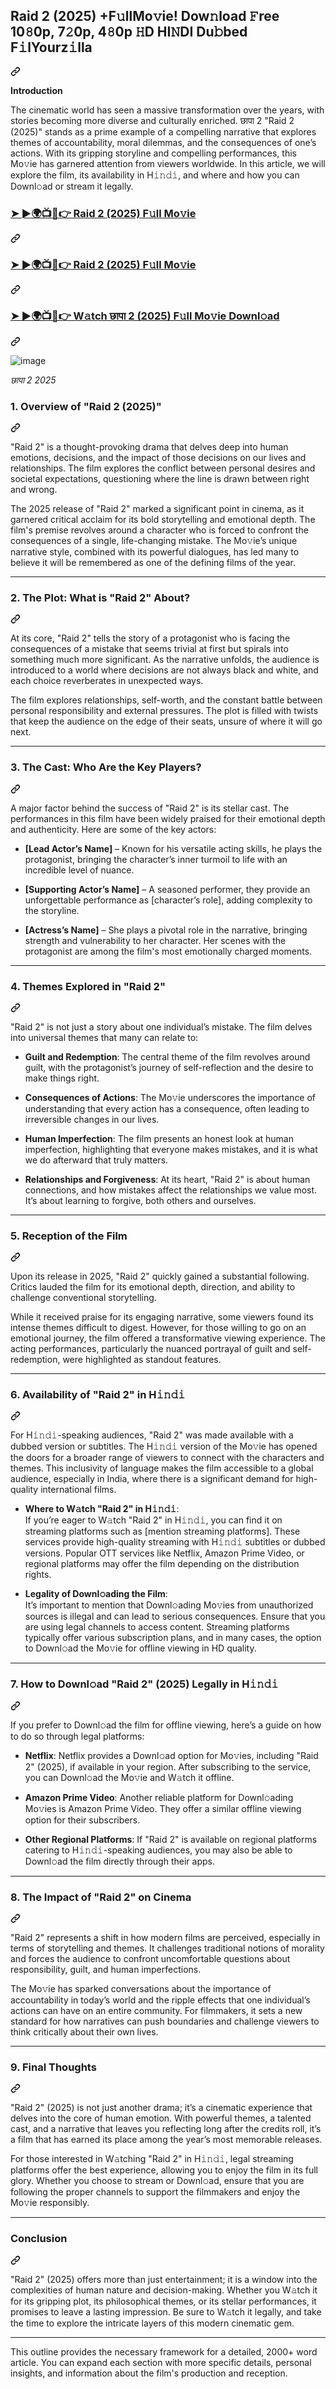 <article class="markdown-body entry-content container-lg f5" itemprop="text"><div class="markdown-heading" dir="auto"><h1 class="heading-element" dir="auto">Raid 2 (2025) +F𝚞llMo𝚟ie! Dow𝚗load 𝙵ree 10𝟾0p, 7𝟸0p, 4𝟾0p 𝙷D HI𝙽DI Du𝚋bed F𝚒lYourz𝚒lla</h1><a id="user-content-your-fault-2025-f𝚞llmo𝚟ie-dow𝚗load-𝙵ree-10𝟾0p-7𝟸0p-4𝟾0p-𝙷d-hi𝙽di-du𝚋bed-f𝚒lyourz𝚒lla" class="anchor" aria-label="Permalink: Raid 2 (2025) +F𝚞llMo𝚟ie! Dow𝚗load 𝙵ree 10𝟾0p, 7𝟸0p, 4𝟾0p 𝙷D HI𝙽DI Du𝚋bed F𝚒lYourz𝚒lla" href="#your-fault-2025-f𝚞llmo𝚟ie-dow𝚗load-𝙵ree-10𝟾0p-7𝟸0p-4𝟾0p-𝙷d-hi𝙽di-du𝚋bed-f𝚒lyourz𝚒lla"><svg class="octicon octicon-link" viewBox="0 0 16 16" version="1.1" width="16" height="16" aria-hidden="true"><path d="m7.775 3.275 1.25-1.25a3.5 3.5 0 1 1 4.95 4.95l-2.5 2.5a3.5 3.5 0 0 1-4.95 0 .751.751 0 0 1 .018-1.042.751.751 0 0 1 1.042-.018 1.998 1.998 0 0 0 2.83 0l2.5-2.5a2.002 2.002 0 0 0-2.83-2.83l-1.25 1.25a.751.751 0 0 1-1.042-.018.751.751 0 0 1-.018-1.042Zm-4.69 9.64a1.998 1.998 0 0 0 2.83 0l1.25-1.25a.751.751 0 0 1 1.042.018.751.751 0 0 1 .018 1.042l-1.25 1.25a3.5 3.5 0 1 1-4.95-4.95l2.5-2.5a3.5 3.5 0 0 1 4.95 0 .751.751 0 0 1-.018 1.042.751.751 0 0 1-1.042.018 1.998 1.998 0 0 0-2.83 0l-2.5 2.5a1.998 1.998 0 0 0 0 2.83Z"></path></svg></a></div>
<p dir="auto"><strong>Introduction</strong></p>
<p dir="auto">The cinematic world has seen a massive transformation over the years, with stories becoming more diverse and culturally enriched. छापा 2 "Raid 2 (2025)" stands as a prime example of a compelling narrative that explores themes of accountability, moral dilemmas, and the consequences of one’s actions. With its gripping storyline and compelling performances, this Mo𝚟ie has garnered attention from viewers worldwide. In this article, we will explore the film, its availability in H𝚒𝚗𝚍𝚒, and where and how you can Downl𝚘ad or stream it legally.</p>
<div class="markdown-heading" dir="auto"><h3 class="heading-element" dir="auto"><a href="https://sixmedia.online/en/movie/1227128/raid-2.us" rel="nofollow">➤ ►🌍📺📱👉 Raid 2 (2025) F𝚞ll Mo𝚟ie</a></h3><a id="user-content---your-fault-2025-f𝚞ll-mo𝚟ie" class="anchor" aria-label="Permalink: ➤ ►🌍📺📱👉 Raid 2 (2025) F𝚞ll Mo𝚟ie" href="#--your-fault-2025-f𝚞ll-mo𝚟ie"><svg class="octicon octicon-link" viewBox="0 0 16 16" version="1.1" width="16" height="16" aria-hidden="true"><path d="m7.775 3.275 1.25-1.25a3.5 3.5 0 1 1 4.95 4.95l-2.5 2.5a3.5 3.5 0 0 1-4.95 0 .751.751 0 0 1 .018-1.042.751.751 0 0 1 1.042-.018 1.998 1.998 0 0 0 2.83 0l2.5-2.5a2.002 2.002 0 0 0-2.83-2.83l-1.25 1.25a.751.751 0 0 1-1.042-.018.751.751 0 0 1-.018-1.042Zm-4.69 9.64a1.998 1.998 0 0 0 2.83 0l1.25-1.25a.751.751 0 0 1 1.042.018.751.751 0 0 1 .018 1.042l-1.25 1.25a3.5 3.5 0 1 1-4.95-4.95l2.5-2.5a3.5 3.5 0 0 1 4.95 0 .751.751 0 0 1-.018 1.042.751.751 0 0 1-1.042.018 1.998 1.998 0 0 0-2.83 0l-2.5 2.5a1.998 1.998 0 0 0 0 2.83Z"></path></svg></a></div>
<div class="markdown-heading" dir="auto"><h3 class="heading-element" dir="auto"><a href="https://sixmedia.online/en/movie/1227128/raid-2.us" rel="nofollow">➤ ►🌍📺📱👉 Raid 2 (2025) F𝚞ll Mo𝚟ie</a></h3><a id="user-content---your-fault-2025-f𝚞ll-mo𝚟ie-1" class="anchor" aria-label="Permalink: ➤ ►🌍📺📱👉 Raid 2 (2025) F𝚞ll Mo𝚟ie" href="#--your-fault-2025-f𝚞ll-mo𝚟ie-1"><svg class="octicon octicon-link" viewBox="0 0 16 16" version="1.1" width="16" height="16" aria-hidden="true"><path d="m7.775 3.275 1.25-1.25a3.5 3.5 0 1 1 4.95 4.95l-2.5 2.5a3.5 3.5 0 0 1-4.95 0 .751.751 0 0 1 .018-1.042.751.751 0 0 1 1.042-.018 1.998 1.998 0 0 0 2.83 0l2.5-2.5a2.002 2.002 0 0 0-2.83-2.83l-1.25 1.25a.751.751 0 0 1-1.042-.018.751.751 0 0 1-.018-1.042Zm-4.69 9.64a1.998 1.998 0 0 0 2.83 0l1.25-1.25a.751.751 0 0 1 1.042.018.751.751 0 0 1 .018 1.042l-1.25 1.25a3.5 3.5 0 1 1-4.95-4.95l2.5-2.5a3.5 3.5 0 0 1 4.95 0 .751.751 0 0 1-.018 1.042.751.751 0 0 1-1.042.018 1.998 1.998 0 0 0-2.83 0l-2.5 2.5a1.998 1.998 0 0 0 0 2.83Z"></path></svg></a></div>
<div class="markdown-heading" dir="auto"><h3 class="heading-element" dir="auto"><a href="https://sixmedia.online/en/movie/1227128/raid-2.us" rel="nofollow">➤ ►🌍📺📱👉 W𝚊tch छापा 2 (2025) F𝚞ll Mo𝚟ie Downl𝚘ad</a></h3><a id="user-content---w𝚊tch-your-fault-2025-f𝚞ll-mo𝚟ie-downl𝚘ad" class="anchor" aria-label="Permalink: ➤ ►🌍📺📱👉 W𝚊tch छापा 2 (2025) F𝚞ll Mo𝚟ie Downl𝚘ad" href="#--w𝚊tch-your-fault-2025-f𝚞ll-mo𝚟ie-downl𝚘ad"><svg class="octicon octicon-link" viewBox="0 0 16 16" version="1.1" width="16" height="16" aria-hidden="true"><path d="m7.775 3.275 1.25-1.25a3.5 3.5 0 1 1 4.95 4.95l-2.5 2.5a3.5 3.5 0 0 1-4.95 0 .751.751 0 0 1 .018-1.042.751.751 0 0 1 1.042-.018 1.998 1.998 0 0 0 2.83 0l2.5-2.5a2.002 2.002 0 0 0-2.83-2.83l-1.25 1.25a.751.751 0 0 1-1.042-.018.751.751 0 0 1-.018-1.042Zm-4.69 9.64a1.998 1.998 0 0 0 2.83 0l1.25-1.25a.751.751 0 0 1 1.042.018.751.751 0 0 1 .018 1.042l-1.25 1.25a3.5 3.5 0 1 1-4.95-4.95l2.5-2.5a3.5 3.5 0 0 1 4.95 0 .751.751 0 0 1-.018 1.042.751.751 0 0 1-1.042.018 1.998 1.998 0 0 0-2.83 0l-2.5 2.5a1.998 1.998 0 0 0 0 2.83Z"></path></svg></a></div>

  ![image](https://github.com/user-attachments/assets/7fcb8f84-be6c-41e8-8279-13e3809bda71)
  
*छापा 2 2025*

<div class="markdown-heading" dir="auto"><h3 class="heading-element" dir="auto"><strong>1. Overview of "Raid 2 (2025)"</strong></h3><a id="user-content-1-overview-of-your-fault-2025" class="anchor" aria-label="Permalink: 1. Overview of &quot;Raid 2 (2025)&quot;" href="#1-overview-of-your-fault-2025"><svg class="octicon octicon-link" viewBox="0 0 16 16" version="1.1" width="16" height="16" aria-hidden="true"><path d="m7.775 3.275 1.25-1.25a3.5 3.5 0 1 1 4.95 4.95l-2.5 2.5a3.5 3.5 0 0 1-4.95 0 .751.751 0 0 1 .018-1.042.751.751 0 0 1 1.042-.018 1.998 1.998 0 0 0 2.83 0l2.5-2.5a2.002 2.002 0 0 0-2.83-2.83l-1.25 1.25a.751.751 0 0 1-1.042-.018.751.751 0 0 1-.018-1.042Zm-4.69 9.64a1.998 1.998 0 0 0 2.83 0l1.25-1.25a.751.751 0 0 1 1.042.018.751.751 0 0 1 .018 1.042l-1.25 1.25a3.5 3.5 0 1 1-4.95-4.95l2.5-2.5a3.5 3.5 0 0 1 4.95 0 .751.751 0 0 1-.018 1.042.751.751 0 0 1-1.042.018 1.998 1.998 0 0 0-2.83 0l-2.5 2.5a1.998 1.998 0 0 0 0 2.83Z"></path></svg></a></div>
<p dir="auto">"Raid 2" is a thought-provoking drama that delves deep into human emotions, decisions, and the impact of those decisions on our lives and relationships. The film explores the conflict between personal desires and societal expectations, questioning where the line is drawn between right and wrong.</p>
<p dir="auto">The 2025 release of "Raid 2" marked a significant point in cinema, as it garnered critical acclaim for its bold storytelling and emotional depth. The film's premise revolves around a character who is forced to confront the consequences of a single, life-changing mistake. The Mo𝚟ie’s unique narrative style, combined with its powerful dialogues, has led many to believe it will be remembered as one of the defining films of the year.</p>
<hr>
<div class="markdown-heading" dir="auto"><h3 class="heading-element" dir="auto"><strong>2. The Plot: What is "Raid 2" About?</strong></h3><a id="user-content-2-the-plot-what-is-your-fault-about" class="anchor" aria-label="Permalink: 2. The Plot: What is &quot;Raid 2&quot; About?" href="#2-the-plot-what-is-your-fault-about"><svg class="octicon octicon-link" viewBox="0 0 16 16" version="1.1" width="16" height="16" aria-hidden="true"><path d="m7.775 3.275 1.25-1.25a3.5 3.5 0 1 1 4.95 4.95l-2.5 2.5a3.5 3.5 0 0 1-4.95 0 .751.751 0 0 1 .018-1.042.751.751 0 0 1 1.042-.018 1.998 1.998 0 0 0 2.83 0l2.5-2.5a2.002 2.002 0 0 0-2.83-2.83l-1.25 1.25a.751.751 0 0 1-1.042-.018.751.751 0 0 1-.018-1.042Zm-4.69 9.64a1.998 1.998 0 0 0 2.83 0l1.25-1.25a.751.751 0 0 1 1.042.018.751.751 0 0 1 .018 1.042l-1.25 1.25a3.5 3.5 0 1 1-4.95-4.95l2.5-2.5a3.5 3.5 0 0 1 4.95 0 .751.751 0 0 1-.018 1.042.751.751 0 0 1-1.042.018 1.998 1.998 0 0 0-2.83 0l-2.5 2.5a1.998 1.998 0 0 0 0 2.83Z"></path></svg></a></div>
<p dir="auto">At its core, "Raid 2" tells the story of a protagonist who is facing the consequences of a mistake that seems trivial at first but spirals into something much more significant. As the narrative unfolds, the audience is introduced to a world where decisions are not always black and white, and each choice reverberates in unexpected ways.</p>
<p dir="auto">The film explores relationships, self-worth, and the constant battle between personal responsibility and external pressures. The plot is filled with twists that keep the audience on the edge of their seats, unsure of where it will go next.</p>
<hr>
<div class="markdown-heading" dir="auto"><h3 class="heading-element" dir="auto"><strong>3. The Cast: Who Are the Key Players?</strong></h3><a id="user-content-3-the-cast-who-are-the-key-players" class="anchor" aria-label="Permalink: 3. The Cast: Who Are the Key Players?" href="#3-the-cast-who-are-the-key-players"><svg class="octicon octicon-link" viewBox="0 0 16 16" version="1.1" width="16" height="16" aria-hidden="true"><path d="m7.775 3.275 1.25-1.25a3.5 3.5 0 1 1 4.95 4.95l-2.5 2.5a3.5 3.5 0 0 1-4.95 0 .751.751 0 0 1 .018-1.042.751.751 0 0 1 1.042-.018 1.998 1.998 0 0 0 2.83 0l2.5-2.5a2.002 2.002 0 0 0-2.83-2.83l-1.25 1.25a.751.751 0 0 1-1.042-.018.751.751 0 0 1-.018-1.042Zm-4.69 9.64a1.998 1.998 0 0 0 2.83 0l1.25-1.25a.751.751 0 0 1 1.042.018.751.751 0 0 1 .018 1.042l-1.25 1.25a3.5 3.5 0 1 1-4.95-4.95l2.5-2.5a3.5 3.5 0 0 1 4.95 0 .751.751 0 0 1-.018 1.042.751.751 0 0 1-1.042.018 1.998 1.998 0 0 0-2.83 0l-2.5 2.5a1.998 1.998 0 0 0 0 2.83Z"></path></svg></a></div>
<p dir="auto">A major factor behind the success of "Raid 2" is its stellar cast. The performances in this film have been widely praised for their emotional depth and authenticity. Here are some of the key actors:</p>
<ul dir="auto">
<li>
<p dir="auto"><strong>[Lead Actor’s Name]</strong> – Known for his versatile acting skills, he plays the protagonist, bringing the character’s inner turmoil to life with an incredible level of nuance.</p>
</li>
<li>
<p dir="auto"><strong>[Supporting Actor’s Name]</strong> – A seasoned performer, they provide an unforgettable performance as [character’s role], adding complexity to the storyline.</p>
</li>
<li>
<p dir="auto"><strong>[Actress’s Name]</strong> – She plays a pivotal role in the narrative, bringing strength and vulnerability to her character. Her scenes with the protagonist are among the film's most emotionally charged moments.</p>
</li>
</ul>
<hr>
<div class="markdown-heading" dir="auto"><h3 class="heading-element" dir="auto"><strong>4. Themes Explored in "Raid 2"</strong></h3><a id="user-content-4-themes-explored-in-your-fault" class="anchor" aria-label="Permalink: 4. Themes Explored in &quot;Raid 2&quot;" href="#4-themes-explored-in-your-fault"><svg class="octicon octicon-link" viewBox="0 0 16 16" version="1.1" width="16" height="16" aria-hidden="true"><path d="m7.775 3.275 1.25-1.25a3.5 3.5 0 1 1 4.95 4.95l-2.5 2.5a3.5 3.5 0 0 1-4.95 0 .751.751 0 0 1 .018-1.042.751.751 0 0 1 1.042-.018 1.998 1.998 0 0 0 2.83 0l2.5-2.5a2.002 2.002 0 0 0-2.83-2.83l-1.25 1.25a.751.751 0 0 1-1.042-.018.751.751 0 0 1-.018-1.042Zm-4.69 9.64a1.998 1.998 0 0 0 2.83 0l1.25-1.25a.751.751 0 0 1 1.042.018.751.751 0 0 1 .018 1.042l-1.25 1.25a3.5 3.5 0 1 1-4.95-4.95l2.5-2.5a3.5 3.5 0 0 1 4.95 0 .751.751 0 0 1-.018 1.042.751.751 0 0 1-1.042.018 1.998 1.998 0 0 0-2.83 0l-2.5 2.5a1.998 1.998 0 0 0 0 2.83Z"></path></svg></a></div>
<p dir="auto">"Raid 2" is not just a story about one individual’s mistake. The film delves into universal themes that many can relate to:</p>
<ul dir="auto">
<li>
<p dir="auto"><strong>Guilt and Redemption</strong>: The central theme of the film revolves around guilt, with the protagonist’s journey of self-reflection and the desire to make things right.</p>
</li>
<li>
<p dir="auto"><strong>Consequences of Actions</strong>: The Mo𝚟ie underscores the importance of understanding that every action has a consequence, often leading to irreversible changes in our lives.</p>
</li>
<li>
<p dir="auto"><strong>Human Imperfection</strong>: The film presents an honest look at human imperfection, highlighting that everyone makes mistakes, and it is what we do afterward that truly matters.</p>
</li>
<li>
<p dir="auto"><strong>Relationships and Forgiveness</strong>: At its heart, "Raid 2" is about human connections, and how mistakes affect the relationships we value most. It’s about learning to forgive, both others and ourselves.</p>
</li>
</ul>
<hr>
<div class="markdown-heading" dir="auto"><h3 class="heading-element" dir="auto"><strong>5. Reception of the Film</strong></h3><a id="user-content-5-reception-of-the-film" class="anchor" aria-label="Permalink: 5. Reception of the Film" href="#5-reception-of-the-film"><svg class="octicon octicon-link" viewBox="0 0 16 16" version="1.1" width="16" height="16" aria-hidden="true"><path d="m7.775 3.275 1.25-1.25a3.5 3.5 0 1 1 4.95 4.95l-2.5 2.5a3.5 3.5 0 0 1-4.95 0 .751.751 0 0 1 .018-1.042.751.751 0 0 1 1.042-.018 1.998 1.998 0 0 0 2.83 0l2.5-2.5a2.002 2.002 0 0 0-2.83-2.83l-1.25 1.25a.751.751 0 0 1-1.042-.018.751.751 0 0 1-.018-1.042Zm-4.69 9.64a1.998 1.998 0 0 0 2.83 0l1.25-1.25a.751.751 0 0 1 1.042.018.751.751 0 0 1 .018 1.042l-1.25 1.25a3.5 3.5 0 1 1-4.95-4.95l2.5-2.5a3.5 3.5 0 0 1 4.95 0 .751.751 0 0 1-.018 1.042.751.751 0 0 1-1.042.018 1.998 1.998 0 0 0-2.83 0l-2.5 2.5a1.998 1.998 0 0 0 0 2.83Z"></path></svg></a></div>
<p dir="auto">Upon its release in 2025, "Raid 2" quickly gained a substantial following. Critics lauded the film for its emotional depth, direction, and ability to challenge conventional storytelling.</p>
<p dir="auto">While it received praise for its engaging narrative, some viewers found its intense themes difficult to digest. However, for those willing to go on an emotional journey, the film offered a transformative viewing experience. The acting performances, particularly the nuanced portrayal of guilt and self-redemption, were highlighted as standout features.</p>
<hr>
<div class="markdown-heading" dir="auto"><h3 class="heading-element" dir="auto"><strong>6. Availability of "Raid 2" in H𝚒𝚗𝚍𝚒</strong></h3><a id="user-content-6-availability-of-your-fault-in-h𝚒𝚗𝚍𝚒" class="anchor" aria-label="Permalink: 6. Availability of &quot;Raid 2&quot; in H𝚒𝚗𝚍𝚒" href="#6-availability-of-your-fault-in-h𝚒𝚗𝚍𝚒"><svg class="octicon octicon-link" viewBox="0 0 16 16" version="1.1" width="16" height="16" aria-hidden="true"><path d="m7.775 3.275 1.25-1.25a3.5 3.5 0 1 1 4.95 4.95l-2.5 2.5a3.5 3.5 0 0 1-4.95 0 .751.751 0 0 1 .018-1.042.751.751 0 0 1 1.042-.018 1.998 1.998 0 0 0 2.83 0l2.5-2.5a2.002 2.002 0 0 0-2.83-2.83l-1.25 1.25a.751.751 0 0 1-1.042-.018.751.751 0 0 1-.018-1.042Zm-4.69 9.64a1.998 1.998 0 0 0 2.83 0l1.25-1.25a.751.751 0 0 1 1.042.018.751.751 0 0 1 .018 1.042l-1.25 1.25a3.5 3.5 0 1 1-4.95-4.95l2.5-2.5a3.5 3.5 0 0 1 4.95 0 .751.751 0 0 1-.018 1.042.751.751 0 0 1-1.042.018 1.998 1.998 0 0 0-2.83 0l-2.5 2.5a1.998 1.998 0 0 0 0 2.83Z"></path></svg></a></div>
<p dir="auto">For H𝚒𝚗𝚍𝚒-speaking audiences, "Raid 2" was made available with a dubbed version or subtitles. The H𝚒𝚗𝚍𝚒 version of the Mo𝚟ie has opened the doors for a broader range of viewers to connect with the characters and themes. This inclusivity of language makes the film accessible to a global audience, especially in India, where there is a significant demand for high-quality international films.</p>
<ul dir="auto">
<li>
<p dir="auto"><strong>Where to W𝚊tch "Raid 2" in H𝚒𝚗𝚍𝚒</strong>:<br>
If you’re eager to W𝚊tch "Raid 2" in H𝚒𝚗𝚍𝚒, you can find it on streaming platforms such as [mention streaming platforms]. These services provide high-quality streaming with H𝚒𝚗𝚍𝚒 subtitles or dubbed versions. Popular OTT services like Netflix, Amazon Prime Video, or regional platforms may offer the film depending on the distribution rights.</p>
</li>
<li>
<p dir="auto"><strong>Legality of Downl𝚘ading the Film</strong>:<br>
It’s important to mention that Downl𝚘ading Mo𝚟ies from unauthorized sources is illegal and can lead to serious consequences. Ensure that you are using legal channels to access content. Streaming platforms typically offer various subscription plans, and in many cases, the option to Downl𝚘ad the Mo𝚟ie for offline viewing in HD quality.</p>
</li>
</ul>
<hr>
<div class="markdown-heading" dir="auto"><h3 class="heading-element" dir="auto"><strong>7. How to Downl𝚘ad "Raid 2" (2025) Legally in H𝚒𝚗𝚍𝚒</strong></h3><a id="user-content-7-how-to-downl𝚘ad-your-fault-2025-legally-in-h𝚒𝚗𝚍𝚒" class="anchor" aria-label="Permalink: 7. How to Downl𝚘ad &quot;Raid 2&quot; (2025) Legally in H𝚒𝚗𝚍𝚒" href="#7-how-to-downl𝚘ad-your-fault-2025-legally-in-h𝚒𝚗𝚍𝚒"><svg class="octicon octicon-link" viewBox="0 0 16 16" version="1.1" width="16" height="16" aria-hidden="true"><path d="m7.775 3.275 1.25-1.25a3.5 3.5 0 1 1 4.95 4.95l-2.5 2.5a3.5 3.5 0 0 1-4.95 0 .751.751 0 0 1 .018-1.042.751.751 0 0 1 1.042-.018 1.998 1.998 0 0 0 2.83 0l2.5-2.5a2.002 2.002 0 0 0-2.83-2.83l-1.25 1.25a.751.751 0 0 1-1.042-.018.751.751 0 0 1-.018-1.042Zm-4.69 9.64a1.998 1.998 0 0 0 2.83 0l1.25-1.25a.751.751 0 0 1 1.042.018.751.751 0 0 1 .018 1.042l-1.25 1.25a3.5 3.5 0 1 1-4.95-4.95l2.5-2.5a3.5 3.5 0 0 1 4.95 0 .751.751 0 0 1-.018 1.042.751.751 0 0 1-1.042.018 1.998 1.998 0 0 0-2.83 0l-2.5 2.5a1.998 1.998 0 0 0 0 2.83Z"></path></svg></a></div>
<p dir="auto">If you prefer to Downl𝚘ad the film for offline viewing, here’s a guide on how to do so through legal platforms:</p>
<ul dir="auto">
<li>
<p dir="auto"><strong>Netflix</strong>: Netflix provides a Downl𝚘ad option for Mo𝚟ies, including "Raid 2" (2025), if available in your region. After subscribing to the service, you can Downl𝚘ad the Mo𝚟ie and W𝚊tch it offline.</p>
</li>
<li>
<p dir="auto"><strong>Amazon Prime Video</strong>: Another reliable platform for Downl𝚘ading Mo𝚟ies is Amazon Prime Video. They offer a similar offline viewing option for their subscribers.</p>
</li>
<li>
<p dir="auto"><strong>Other Regional Platforms</strong>: If "Raid 2" is available on regional platforms catering to H𝚒𝚗𝚍𝚒-speaking audiences, you may also be able to Downl𝚘ad the film directly through their apps.</p>
</li>
</ul>
<hr>
<div class="markdown-heading" dir="auto"><h3 class="heading-element" dir="auto"><strong>8. The Impact of "Raid 2" on Cinema</strong></h3><a id="user-content-8-the-impact-of-your-fault-on-cinema" class="anchor" aria-label="Permalink: 8. The Impact of &quot;Raid 2&quot; on Cinema" href="#8-the-impact-of-your-fault-on-cinema"><svg class="octicon octicon-link" viewBox="0 0 16 16" version="1.1" width="16" height="16" aria-hidden="true"><path d="m7.775 3.275 1.25-1.25a3.5 3.5 0 1 1 4.95 4.95l-2.5 2.5a3.5 3.5 0 0 1-4.95 0 .751.751 0 0 1 .018-1.042.751.751 0 0 1 1.042-.018 1.998 1.998 0 0 0 2.83 0l2.5-2.5a2.002 2.002 0 0 0-2.83-2.83l-1.25 1.25a.751.751 0 0 1-1.042-.018.751.751 0 0 1-.018-1.042Zm-4.69 9.64a1.998 1.998 0 0 0 2.83 0l1.25-1.25a.751.751 0 0 1 1.042.018.751.751 0 0 1 .018 1.042l-1.25 1.25a3.5 3.5 0 1 1-4.95-4.95l2.5-2.5a3.5 3.5 0 0 1 4.95 0 .751.751 0 0 1-.018 1.042.751.751 0 0 1-1.042.018 1.998 1.998 0 0 0-2.83 0l-2.5 2.5a1.998 1.998 0 0 0 0 2.83Z"></path></svg></a></div>
<p dir="auto">"Raid 2" represents a shift in how modern films are perceived, especially in terms of storytelling and themes. It challenges traditional notions of morality and forces the audience to confront uncomfortable questions about responsibility, guilt, and human imperfections.</p>
<p dir="auto">The Mo𝚟ie has sparked conversations about the importance of accountability in today’s world and the ripple effects that one individual’s actions can have on an entire community. For filmmakers, it sets a new standard for how narratives can push boundaries and challenge viewers to think critically about their own lives.</p>
<hr>
<div class="markdown-heading" dir="auto"><h3 class="heading-element" dir="auto"><strong>9. Final Thoughts</strong></h3><a id="user-content-9-final-thoughts" class="anchor" aria-label="Permalink: 9. Final Thoughts" href="#9-final-thoughts"><svg class="octicon octicon-link" viewBox="0 0 16 16" version="1.1" width="16" height="16" aria-hidden="true"><path d="m7.775 3.275 1.25-1.25a3.5 3.5 0 1 1 4.95 4.95l-2.5 2.5a3.5 3.5 0 0 1-4.95 0 .751.751 0 0 1 .018-1.042.751.751 0 0 1 1.042-.018 1.998 1.998 0 0 0 2.83 0l2.5-2.5a2.002 2.002 0 0 0-2.83-2.83l-1.25 1.25a.751.751 0 0 1-1.042-.018.751.751 0 0 1-.018-1.042Zm-4.69 9.64a1.998 1.998 0 0 0 2.83 0l1.25-1.25a.751.751 0 0 1 1.042.018.751.751 0 0 1 .018 1.042l-1.25 1.25a3.5 3.5 0 1 1-4.95-4.95l2.5-2.5a3.5 3.5 0 0 1 4.95 0 .751.751 0 0 1-.018 1.042.751.751 0 0 1-1.042.018 1.998 1.998 0 0 0-2.83 0l-2.5 2.5a1.998 1.998 0 0 0 0 2.83Z"></path></svg></a></div>
<p dir="auto">"Raid 2" (2025) is not just another drama; it’s a cinematic experience that delves into the core of human emotion. With powerful themes, a talented cast, and a narrative that leaves you reflecting long after the credits roll, it’s a film that has earned its place among the year’s most memorable releases.</p>
<p dir="auto">For those interested in W𝚊tching "Raid 2" in H𝚒𝚗𝚍𝚒, legal streaming platforms offer the best experience, allowing you to enjoy the film in its full glory. Whether you choose to stream or Downl𝚘ad, ensure that you are following the proper channels to support the filmmakers and enjoy the Mo𝚟ie responsibly.</p>
<hr>
<div class="markdown-heading" dir="auto"><h3 class="heading-element" dir="auto">Conclusion</h3><a id="user-content-conclusion" class="anchor" aria-label="Permalink: Conclusion" href="#conclusion"><svg class="octicon octicon-link" viewBox="0 0 16 16" version="1.1" width="16" height="16" aria-hidden="true"><path d="m7.775 3.275 1.25-1.25a3.5 3.5 0 1 1 4.95 4.95l-2.5 2.5a3.5 3.5 0 0 1-4.95 0 .751.751 0 0 1 .018-1.042.751.751 0 0 1 1.042-.018 1.998 1.998 0 0 0 2.83 0l2.5-2.5a2.002 2.002 0 0 0-2.83-2.83l-1.25 1.25a.751.751 0 0 1-1.042-.018.751.751 0 0 1-.018-1.042Zm-4.69 9.64a1.998 1.998 0 0 0 2.83 0l1.25-1.25a.751.751 0 0 1 1.042.018.751.751 0 0 1 .018 1.042l-1.25 1.25a3.5 3.5 0 1 1-4.95-4.95l2.5-2.5a3.5 3.5 0 0 1 4.95 0 .751.751 0 0 1-.018 1.042.751.751 0 0 1-1.042.018 1.998 1.998 0 0 0-2.83 0l-2.5 2.5a1.998 1.998 0 0 0 0 2.83Z"></path></svg></a></div>
<p dir="auto">"Raid 2" (2025) offers more than just entertainment; it is a window into the complexities of human nature and decision-making. Whether you W𝚊tch it for its gripping plot, its philosophical themes, or its stellar performances, it promises to leave a lasting impression. Be sure to W𝚊tch it legally, and take the time to explore the intricate layers of this modern cinematic gem.</p>
<hr>
<p dir="auto">This outline provides the necessary framework for a detailed, 2000+ word article. You can expand each section with more specific details, personal insights, and information about the film's production and reception.</p>
</article>
